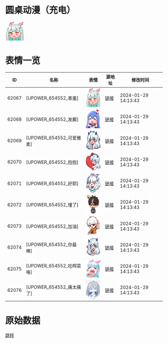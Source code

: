 # 圆桌动漫（充电）

<img src="./cover.png" height="60" alt="cover" />

# 表情一览

|ID|名称|表情|源地址|修改时间|
|----|----|----|----|----|
|62067|[UPOWER_654552_害羞]|<img src="./pic/062067_%5BUPOWER_654552_害羞%5D.png" height="60" alt="害羞"/>|[链接](https://i0.hdslb.com/bfs/garb/ae15246cc6cce72f14faec5f397cd1c81904a828.png)|2024-01-29 14:13:43|
|62068|[UPOWER_654552_发癫]|<img src="./pic/062068_%5BUPOWER_654552_发癫%5D.png" height="60" alt="发癫"/>|[链接](https://i0.hdslb.com/bfs/garb/5512472db968cc26372036e849e7857123881765.png)|2024-01-29 14:13:43|
|62069|[UPOWER_654552_可爱雅柔]|<img src="./pic/062069_%5BUPOWER_654552_可爱雅柔%5D.png" height="60" alt="可爱雅柔"/>|[链接](https://i0.hdslb.com/bfs/garb/7012e085aa8a35a711588cb4c7c8beaa87231bd6.png)|2024-01-29 14:13:43|
|62070|[UPOWER_654552_抱抱]|<img src="./pic/062070_%5BUPOWER_654552_抱抱%5D.png" height="60" alt="抱抱"/>|[链接](https://i0.hdslb.com/bfs/garb/d9e8ea682c203973a123a62027fe5980369307e7.png)|2024-01-29 14:13:43|
|62071|[UPOWER_654552_好耶]|<img src="./pic/062071_%5BUPOWER_654552_好耶%5D.png" height="60" alt="好耶"/>|[链接](https://i0.hdslb.com/bfs/garb/938062bbf155a9fc402ca4b3be102f66ce22b176.png)|2024-01-29 14:13:43|
|62072|[UPOWER_654552_懂了]|<img src="./pic/062072_%5BUPOWER_654552_懂了%5D.png" height="60" alt="懂了"/>|[链接](https://i0.hdslb.com/bfs/garb/420d653aa9fd740e2a31da73da5a0d4f96f36aed.png)|2024-01-29 14:13:43|
|62073|[UPOWER_654552_加油]|<img src="./pic/062073_%5BUPOWER_654552_加油%5D.png" height="60" alt="加油"/>|[链接](https://i0.hdslb.com/bfs/garb/45726afab9b2b7931e2f26becf74fdf7231d3bc3.png)|2024-01-29 14:13:43|
|62074|[UPOWER_654552_你最棒]|<img src="./pic/062074_%5BUPOWER_654552_你最棒%5D.png" height="60" alt="你最棒"/>|[链接](https://i0.hdslb.com/bfs/garb/578d95e1f7ccb9f45cc36fc0636dec96b0f8fbe5.png)|2024-01-29 14:13:43|
|62075|[UPOWER_654552_吃榨菜咯]|<img src="./pic/062075_%5BUPOWER_654552_吃榨菜咯%5D.png" height="60" alt="吃榨菜咯"/>|[链接](https://i0.hdslb.com/bfs/garb/e980cc48289ed75177f6927fbf7441a87a2f9da0.png)|2024-01-29 14:13:43|
|62076|[UPOWER_654552_痛太痛了]|<img src="./pic/062076_%5BUPOWER_654552_痛太痛了%5D.png" height="60" alt="痛太痛了"/>|[链接](https://i0.hdslb.com/bfs/garb/49df4e2180145b0622d808e2eff27b2b20ad23bb.png)|2024-01-29 14:13:43|

# 原始数据

[跳转](./raw.json)

